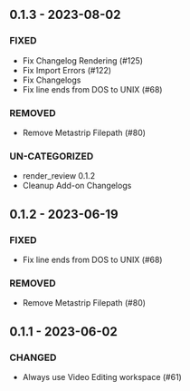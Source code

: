 ## 0.1.3 - 2023-08-02 
 
### FIXED 
- Fix Changelog Rendering (#125)
- Fix Import Errors (#122)
- Fix Changelogs
- Fix line ends from DOS to UNIX (#68)

### REMOVED 
- Remove Metastrip Filepath (#80)

### UN-CATEGORIZED 
- render_review 0.1.2
- Cleanup Add-on Changelogs

## 0.1.2 - 2023-06-19 
 
### FIXED 
- Fix line ends from DOS to UNIX (#68)

### REMOVED 
- Remove Metastrip Filepath (#80)


## 0.1.1 - 2023-06-02 

### CHANGED 
- Always use Video Editing workspace (#61)


